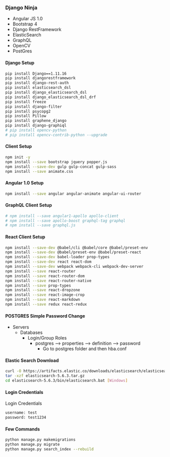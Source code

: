 ### Django Ninja ###
* Angular JS 1.0 
* Bootstrap 4  
* Django RestFramework 
* ElasticSearch 
* GraphQL 
* OpenCV 
* PostGres 


#### Django Setup ####
```bash
pip install Django==1.11.16
pip install djangorestframework
pip install django-rest-auth
pip install elasticsearch_dsl
pip install django_elasticsearch_dsl
pip install django_elasticsearch_dsl_drf
pip install freeze
pip install django-filter
pip install psycopg2
pip install Pillow
pip install graphene_django
pip install django-graphiql
# pip install opencv-python
# pip install opencv-contrib-python --upgrade
```

#### Client Setup ####
```bash
npm init -y
npm install --save bootstrap jquery popper.js
npm install --save-dev gulp gulp-concat gulp-sass
npm install --save animate.css
```

#### Angular 1.0 Setup ####
```bash
npm install --save angular angular-animate angular-ui-router
```

#### GraphQL Client Setup ####
```bash
# npm install --save angular1-apollo apollo-client
# npm install --save apollo-boost graphql-tag graphql
# npm install --save graphql.js 
```

#### React Client Setup ####
```bash
npm install --save-dev @babel/cli @babel/core @babel/preset-env 
npm install --save-dev @babel/preset-env @babel/preset-react
npm install --save-dev babel-loader prop-types
npm install --save-dev react react-dom 
npm install --save-dev webpack webpack-cli webpack-dev-server
npm install --save react-router
npm install --save react-router-dom
npm install --save react-router-native
npm install --save prop-types
npm install --save react-dropzone
npm install --save react-image-crop
npm install --save react-markdown
npm install --save redux react-redux
```

#### POSTGRES Simple Password Change ####
* Servers
    *   Databases
        * Login/Group Roles
            * postgres -->  properties --> definition --> password 
                * Go to postgres folder and then hba.conf       

#### Elastic Search Download ####
```bash
curl -O https://artifacts.elastic.co/downloads/elasticsearch/elasticsearch-5.6.3.tar.gz
tar -xzf elasticsearch-5.6.3.tar.gz
cd elasticsearch-5.6.3/bin/elasticsearch.bat [Windows]
```
#### Login Credentials ####
Login Credentials
```bash
username: test
password: test1234
```

#### Few Commands ####
```bash
python manage.py makemigrations
python manage.py migrate
python manage.py search_index --rebuild
```